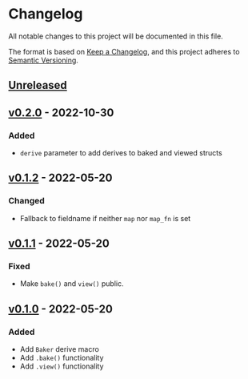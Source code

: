 # Changelog
All notable changes to this project will be documented in this file.

The format is based on [Keep a Changelog](https://keepachangelog.com/en/1.0.0/),
and this project adheres to [Semantic Versioning](https://semver.org/spec/v2.0.0.html).

## [Unreleased]

## [v0.2.0] - 2022-10-30

### Added

- `derive` parameter to add derives to baked and viewed structs

## [v0.1.2] - 2022-05-20

### Changed

- Fallback to fieldname if neither `map` nor `map_fn` is set

## [v0.1.1] - 2022-05-20

### Fixed

- Make `bake()` and `view()` public.

## [v0.1.0] - 2022-05-20

### Added

- Add `Baker` derive macro
- Add `.bake()` functionality
- Add `.view()` functionality

[Unreleased]: https://github.com/volllly/baker/compare/v0.2.0...HEAD
[v0.2.0]: https://github.com/volllly/rotz/baker/tag/v0.2.0
[v0.1.2]: https://github.com/volllly/rotz/baker/tag/v0.1.2
[v0.1.1]: https://github.com/volllly/rotz/baker/tag/v0.1.1
[v0.1.0]: https://github.com/volllly/rotz/baker/tag/v0.1.0